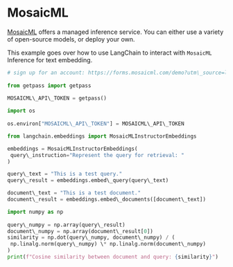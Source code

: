 # MosaicML

[MosaicML](https://docs.mosaicml.com/en/latest/inference.html) offers a managed inference service. You can either use a variety of open-source models, or deploy your own.

This example goes over how to use LangChain to interact with `MosaicML` Inference for text embedding.

```python
# sign up for an account: https://forms.mosaicml.com/demo?utm\_source=langchain  
  
from getpass import getpass  
  
MOSAICML\_API\_TOKEN = getpass()  

```

```python
import os  
  
os.environ["MOSAICML\_API\_TOKEN"] = MOSAICML\_API\_TOKEN  

```

```python
from langchain.embeddings import MosaicMLInstructorEmbeddings  

```

```python
embeddings = MosaicMLInstructorEmbeddings(  
 query\_instruction="Represent the query for retrieval: "  
)  

```

```python
query\_text = "This is a test query."  
query\_result = embeddings.embed\_query(query\_text)  

```

```python
document\_text = "This is a test document."  
document\_result = embeddings.embed\_documents([document\_text])  

```

```python
import numpy as np  
  
query\_numpy = np.array(query\_result)  
document\_numpy = np.array(document\_result[0])  
similarity = np.dot(query\_numpy, document\_numpy) / (  
 np.linalg.norm(query\_numpy) \* np.linalg.norm(document\_numpy)  
)  
print(f"Cosine similarity between document and query: {similarity}")  

```
